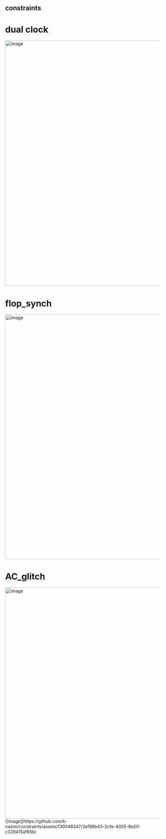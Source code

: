 ## constraints
# dual clock

<img width="793" alt="image" src="https://github.com/k-nasim/constraints/assets/130048247/4d111e26-4480-4071-9e1f-500157bfc5b1">




# flop_synch

<img width="791" alt="image" src="https://github.com/k-nasim/constraints/assets/130048247/8516b7df-b742-409d-80e4-a39935bfb4b7">


# AC_glitch
<img width="746" alt="image" src="https://github.com/k-nasim/constraints/assets/130048247/a0b297c7-f6a5-48da-b74d-49bc07bcbdeb">
![image](https://github.com/k-nasim/constraints/assets/130048247/2ef98b43-2cfe-4055-8e20-c329415af65b)


